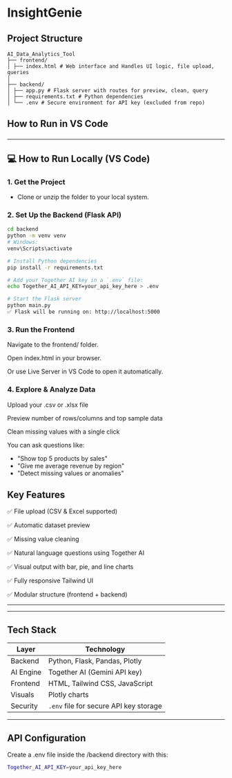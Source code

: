 # InsightGenie

##  Project Structure

```
AI_Data_Analytics_Tool
├── frontend/
│ ├── index.html # Web interface and Handles UI logic, file upload, queries
│  
├── backend/
│ ├── app.py # Flask server with routes for preview, clean, query
│ ├── requirements.txt # Python dependencies
│ └── .env # Secure environment for API key (excluded from repo)
```

##  How to Run in VS Code

### 
---

## 💻 How to Run Locally (VS Code)

###  1. Get the Project

- Clone or unzip the folder to your local system.

###  2. Set Up the Backend (Flask API)

```bash
cd backend
python -m venv venv
# Windows:
venv\Scripts\activate

# Install Python dependencies
pip install -r requirements.txt

# Add your Together AI key in a `.env` file:
echo Together_AI_API_KEY=your_api_key_here > .env

# Start the Flask server
python main.py
✅ Flask will be running on: http://localhost:5000
```



### 3. Run the Frontend


Navigate to the frontend/ folder.

Open index.html in your browser.

Or use Live Server in VS Code to open it automatically.

### 4. Explore & Analyze Data
Upload your .csv or .xlsx file

Preview number of rows/columns and top sample data

Clean missing values with a single click

You can ask questions like:
- "Show top 5 products by sales"
- "Give me average revenue by region"
- "Detect missing values or anomalies"

##  Key Features
✅ File upload (CSV & Excel supported)

✅ Automatic dataset preview

✅ Missing value cleaning

✅ Natural language questions using Together AI

✅ Visual output with bar, pie, and line charts

✅ Fully responsive Tailwind UI

✅ Modular structure (frontend + backend)

---
---

##  Tech Stack

| Layer        | Technology                             |
| ------------ | -------------------------------------- |
| Backend   | Python, Flask, Pandas, Plotly          |
| AI Engine | Together AI (Gemini API key)           |
| Frontend  | HTML, Tailwind CSS, JavaScript         |
| Visuals   | Plotly charts                          |
| Security  | `.env` file for secure API key storage |

---

 ## API Configuration
 Create a .env file inside the /backend directory with this:
 ```bash
 Together_AI_API_KEY=your_api_key_here
```

